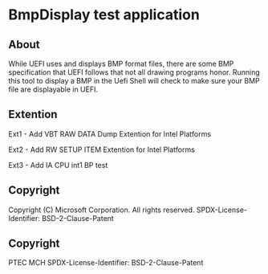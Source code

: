 # BmpDisplay test application

## About

While UEFI uses and displays BMP format files, there are some BMP specification that UEFI
follows that not all drawing programs honor.
Running this tool to display a BMP in the Uefi Shell will check to make sure your BMP file are
displayable in UEFI.

## Extention
Ext1 - Add VBT RAW DATA Dump Extention for Intel Platforms

Ext2 - Add RW SETUP ITEM Extention for Intel Platforms

Ext3 - Add IA CPU int1 BP test

## Copyright

Copyright (C) Microsoft Corporation. All rights reserved.
SPDX-License-Identifier: BSD-2-Clause-Patent

## Copyright
PTEC MCH
SPDX-License-Identifier: BSD-2-Clause-Patent
